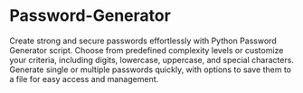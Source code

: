 # Password-Generator
Create strong and secure passwords effortlessly with  Python Password Generator script. Choose from predefined complexity levels or customize your criteria, including digits, lowercase, uppercase, and special characters. Generate single or multiple passwords quickly, with options to save them to a file for easy access and management.
